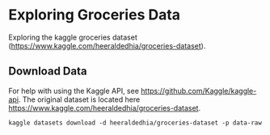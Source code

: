 
# Exploring Groceries Data

Exploring the kaggle groceries dataset (https://www.kaggle.com/heeraldedhia/groceries-dataset).


## Download Data

For help with using the Kaggle API, see https://github.com/Kaggle/kaggle-api. The original dataset is located here https://www.kaggle.com/heeraldedhia/groceries-dataset.

```
kaggle datasets download -d heeraldedhia/groceries-dataset -p data-raw
```
